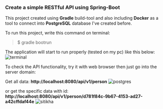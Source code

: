 ### Create a simple RESTful API using Spring-Boot

This project created using **Gradle** build-tool and also including **Docker** as a tool to connect into **PostgreSQL** database I've created before.

To run this project, write this command on terminal:

> \$ gradle bootrun

The application will start to run properly (tested on my pc) like this below:
![terminal](https://user-images.githubusercontent.com/60772041/82899503-4f697700-9f85-11ea-982e-e6a7732d1fe4.png)

To check the API functionality, try it with web browser then just go into the server domain:

Get all data:
**http://localhost:8080/api/v1/person**
![postgres](https://user-images.githubusercontent.com/60772041/82900285-7c6a5980-9f86-11ea-9584-98447f80c3b6.png)

or get the specific data with id:
**http://localhost:8080/api/v1/person/d781f84c-9b67-4153-ad27-a42cffdaf44e**
![sitikha](https://user-images.githubusercontent.com/60772041/82900437-b9365080-9f86-11ea-8b41-3cac328c9c98.png)

